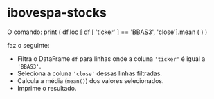 # ibovespa-stocks

O comando: print ( df.loc [ df [ 'ticker' ] == 'BBAS3', 'close'].mean ( ) )

faz o seguinte:

* Filtra o DataFrame `df` para linhas onde a coluna `'ticker'` é igual a `'BBAS3'`.
* Seleciona a coluna `'close'` dessas linhas filtradas.
* Calcula a média (`mean()`) dos valores selecionados.
* Imprime o resultado.
